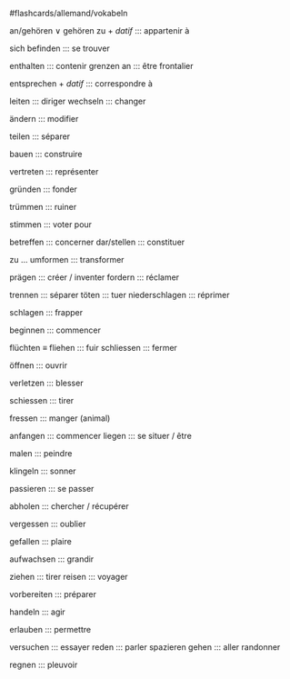 #flashcards/allemand/vokabeln

an/gehören $\lor$ gehören zu $+$ *datif* ::: appartenir à
<!--SR:!2022-11-15,15,290!2022-11-04,4,281-->
sich befinden ::: se trouver
<!--SR:!2022-11-16,16,290!2022-11-15,15,290-->
enthalten ::: contenir
grenzen an ::: être frontalier
<!--SR:!2022-11-13,13,290-->
entsprechen $+$ *datif* ::: correspondre à
<!--SR:!2022-11-04,4,281-->
leiten ::: diriger
wechseln ::: changer
<!--SR:!2022-11-13,13,270!2022-11-04,4,281-->
ändern ::: modifier
<!--SR:!2022-11-16,16,290!2022-11-03,3,261-->
teilen ::: séparer
<!--SR:!2022-11-16,16,290!2022-11-13,13,290-->
bauen ::: construire
<!--SR:!2022-11-15,15,290!2022-11-16,16,290-->
vertreten ::: représenter
<!--SR:!2022-11-01,1,210-->
gründen ::: fonder
<!--SR:!2022-11-15,15,290-->
trümmen ::: ruiner
<!--SR:!2022-11-12,12,270!2022-11-01,1,210-->
stimmen ::: voter pour
<!--SR:!2022-11-14,14,270!2022-11-10,10,250-->
betreffen ::: concerner
dar/stellen ::: constituer
<!--SR:!2022-11-07,7,230!2022-11-07,7,230-->
zu $...$ umformen ::: transformer
<!--SR:!2022-11-02,2,230-->
prägen ::: créer / inventer
fordern ::: réclamer
<!--SR:!2022-11-06,6,230!2022-11-03,3,261-->
trennen ::: séparer
töten ::: tuer
niederschlagen ::: réprimer
<!--SR:!2022-11-13,13,290-->
schlagen ::: frapper
<!--SR:!2022-11-15,15,290!2022-11-16,16,290-->
beginnen ::: commencer
<!--SR:!2022-11-04,4,281-->
flüchten $\equiv$ fliehen ::: fuir
schliessen ::: fermer
<!--SR:!2022-11-06,6,230-->
öffnen ::: ouvrir
<!--SR:!2022-11-14,14,290-->
verletzen ::: blesser
<!--SR:!2022-11-01,1,241-->
schiessen ::: tirer
<!--SR:!2022-11-12,12,270-->
fressen ::: manger (animal)
<!--SR:!2022-11-13,13,290-->
anfangen ::: commencer
liegen ::: se situer / être
<!--SR:!2022-11-02,2,250-->
malen ::: peindre
<!--SR:!2022-11-17,17,290-->
klingeln ::: sonner
<!--SR:!2022-11-02,2,230!2022-11-14,14,270-->
passieren ::: se passer
<!--SR:!2022-11-14,14,270-->
abholen ::: chercher / récupérer
<!--SR:!2022-11-02,2,230!2022-11-02,2,230-->
vergessen ::: oublier
<!--SR:!2022-11-17,17,290!2022-11-17,17,290-->
gefallen ::: plaire
<!--SR:!2022-11-14,14,290!2022-11-04,4,281-->
aufwachsen ::: grandir
<!--SR:!2022-11-10,10,270-->
ziehen ::: tirer 
reisen ::: voyager
<!--SR:!2022-11-09,9,270!2022-11-14,14,290-->
vorbereiten ::: préparer
<!--SR:!2022-11-07,7,230!2022-11-01,1,210-->
handeln ::: agir
<!--SR:!2022-11-13,13,290-->
erlauben ::: permettre
<!--SR:!2022-11-01,1,210!2022-11-03,3,261-->
versuchen ::: essayer
reden ::: parler
spazieren gehen ::: aller randonner
<!--SR:!2022-11-10,10,270!2022-11-17,17,290-->
regnen ::: pleuvoir
